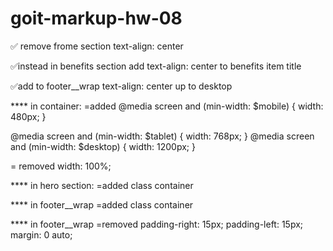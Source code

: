 # goit-markup-hw-08

✅ remove frome section text-align: center

✅instead in benefits section add text-align: center to benefits item title

✅add to footer\_\_wrap text-align: center up to desktop

\*\*\*\* in container:
=added @media screen and (min-width: $mobile) {
width: 480px;
}

@media screen and (min-width: $tablet) {
width: 768px;
}
@media screen and (min-width: $desktop) {
width: 1200px;
}

= removed width: 100%;

\*\*\*\* in hero section:
=added class container

\*\*\*\* in footer\_\_wrap
=added class container

\*\*\*\* in footer\_\_wrap
=removed
padding-right: 15px;
padding-left: 15px;
margin: 0 auto;
